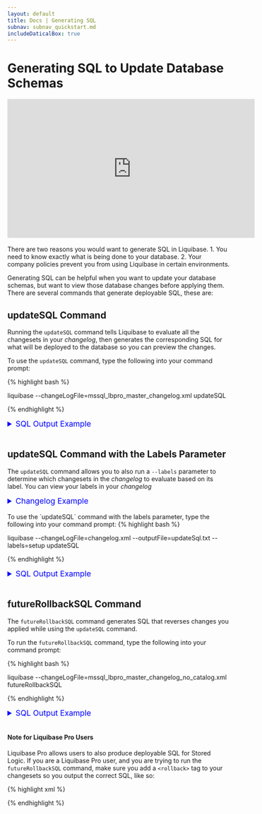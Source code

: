 ```yaml
---
layout: default
title: Docs | Generating SQL 
subnav: subnav_quickstart.md
includeDaticalBox: true
---
```


# Generating SQL to Update Database Schemas

<div align="center"><iframe width="560" height="315" src="https://www.youtube.com/embed/3rUUZunCcBA" frameborder="0" allow="accelerometer; autoplay; encrypted-media; gyroscope; picture-in-picture" allowfullscreen></iframe></div>
<br>
There are two reasons you would want to generate SQL in Liquibase.
1. You need to know exactly what is being done to your database.
2. Your company policies prevent you from using Liquibase in certain environments.

Generating SQL can be helpful when you want to update your database schemas, but want to view those database changes before applying them. There are several commands that generate deployable SQL, these are:

## updateSQL Command
Running the `updateSQL` command tells Liquibase to evaluate all the changesets in your *changelog*, then generates the corresponding SQL for what will be deployed to the database so you can preview the changes.

To use the `updateSQL` command, type the following into your command prompt:

{% highlight bash %}

liquibase --changeLogFile=mssql_lbpro_master_changelog.xml updateSQL

{% endhighlight %}
<br>

<details>
<summary style="font-size:125%;color:blue;">SQL Output Example </summary>
{% highlight SQL%}
-- *********************************************************************
-- Update Database Script
-- *********************************************************************
-- Change Log: mssql_lbpro_master_changelog_no_catalog.xml
-- Ran at: 11/15/19 1:56 PM
-- Against: datical_login@jdbc:sqlserver://3.219.82.47:1433;sslProtocol=TLS;jaasConfigurationName=SQLJDBCDriver;statementPoolingCacheSize=10;serverPreparedStatementDiscardThreshold=10;enablePrepareOnFirstPreparedStatementCall=false;fips=false;socketTimeout=0;authentication=NotSpecified;authenticationScheme=nativeAuthentication;xopenStates=false;sendTimeAsDatetime=true;trustStoreType=JKS;trustServerCertificate=false;TransparentNetworkIPResolution=true;serverNameAsACE=false;sendStringParametersAsUnicode=true;selectMethod=direct;responseBuffering=adaptive;queryTimeout=-1;packetSize=8000;multiSubnetFailover=false;loginTimeout=15;lockTimeout=-1;lastUpdateCount=true;encrypt=false;disableStatementPooling=false;databaseName=proCatalog;columnEncryptionSetting=Disabled;applicationName=Microsoft JDBC Driver for SQL Server;applicationIntent=readwrite;
-- Liquibase version: 3.8.2
-- *********************************************************************

USE proCatalog;
GO

-- Lock Database
UPDATE DATABASECHANGELOGLOCK SET LOCKED = 1, LOCKEDBY = 'Erzsebet-PC (192.168.0.34)', LOCKGRANTED = '2019-11-15T13:56:05.17' WHERE ID = 1 AND LOCKED = 0
GO

-- Changeset mssql_lbpro_master_changelog_no_catalog.xml::3::dropSynonym-proCatalog::Liquibase Pro User
DROP SYNONYM [privateSynonymOnTable]
GO

INSERT INTO DATABASECHANGELOG (ID, AUTHOR, FILENAME, DATEEXECUTED, ORDEREXECUTED, MD5SUM, DESCRIPTION, COMMENTS, EXECTYPE, CONTEXTS, LABELS, LIQUIBASE, DEPLOYMENT_ID) VALUES ('3::dropSynonym-proCatalog', 'Liquibase Pro User', 'mssql_lbpro_master_changelog_no_catalog.xml', GETDATE(), 17, '8:82a49a1df297832e0e5c014c7dba5d97', 'dropSynonym synonymName=privateSynonymOnTable', '', 'EXECUTED', NULL, 'dropprivatesynonym,lbl-syn', '3.8.2-DAT-3598-SNP', '3847767930')
GO

-- Changeset mssql_lbpro_master_changelog_no_catalog.xml::4::dropPublicSynonym::Liquibase Pro User
DROP SYNONYM [publicSynonymOnTable]
GO

INSERT INTO DATABASECHANGELOG (ID, AUTHOR, FILENAME, DATEEXECUTED, ORDEREXECUTED, MD5SUM, DESCRIPTION, COMMENTS, EXECTYPE, CONTEXTS, LABELS, LIQUIBASE, DEPLOYMENT_ID) VALUES ('4::dropPublicSynonym', 'Liquibase Pro User', 'mssql_lbpro_master_changelog_no_catalog.xml', GETDATE(), 18, '8:e46072543816816b16fff4fdded56068', 'dropSynonym synonymName=publicSynonymOnTable', '', 'EXECUTED', NULL, 'droppublicsynonym,lbl-syn', '3.8.2-DAT-3598-SNP', '3847767930')
GO

-- Changeset mssql_lbpro_master_changelog_no_catalog.xml::2::dropView-proCatalog::Liquibase Pro User
DROP VIEW persons_view
GO

INSERT INTO DATABASECHANGELOG (ID, AUTHOR, FILENAME, DATEEXECUTED, ORDEREXECUTED, MD5SUM, DESCRIPTION, COMMENTS, EXECTYPE, CONTEXTS, LABELS, LIQUIBASE, DEPLOYMENT_ID) VALUES ('2::dropView-proCatalog', 'Liquibase Pro User', 'mssql_lbpro_master_changelog_no_catalog.xml', GETDATE(), 19, '8:6b7030bf90f5164b6f261814d4180ade', 'dropView viewName=persons_view', '', 'EXECUTED', NULL, 'dropview,lbl-view', '3.8.2-DAT-3598-SNP', '3847767930')
GO

-- Changeset mssql_lbpro_master_changelog_no_catalog.xml::2::dropProc-proCatalog::Liquibase Pro User
DROP PROCEDURE printHelloWorld
GO

INSERT INTO DATABASECHANGELOG (ID, AUTHOR, FILENAME, DATEEXECUTED, ORDEREXECUTED, MD5SUM, DESCRIPTION, COMMENTS, EXECTYPE, CONTEXTS, LABELS, LIQUIBASE, DEPLOYMENT_ID) VALUES ('2::dropProc-proCatalog', 'Liquibase Pro User', 'mssql_lbpro_master_changelog_no_catalog.xml', GETDATE(), 20, '8:b8e93c02e6d2ba004261da39c7a7b578', 'dropProcedure procedureName=printHelloWorld', '', 'EXECUTED', NULL, 'dropprocedure,lbl-proc', '3.8.2-DAT-3598-SNP', '3847767930')
GO

-- Changeset mssql_lbpro_master_changelog_no_catalog.xml::2::rollbackFunction-proCatalog::Liquibase Pro User
USE [proCatalog2]
GO

CREATE FUNCTION [dbo].[emailFunction]()
RETURNS VARCHAR(100)
AS
BEGIN
DECLARE @rtEmail VARCHAR
SET @rtEmail='random@datical.com'
RETURN @rtEmail
END
GO

USE [proCatalog2]
GO

INSERT INTO DATABASECHANGELOG (ID, AUTHOR, FILENAME, DATEEXECUTED, ORDEREXECUTED, MD5SUM, DESCRIPTION, COMMENTS, EXECTYPE, CONTEXTS, LABELS, LIQUIBASE, DEPLOYMENT_ID) VALUES ('2::rollbackFunction-proCatalog', 'Liquibase Pro User', 'mssql_lbpro_master_changelog_no_catalog.xml', GETDATE(), 21, '8:ae8e2abb341cf5fce706d5a69deb3387', 'sql; createFunction functionName=emailFunction; sql', '', 'EXECUTED', NULL, 'rollbackfunction,lbl-func', '3.8.2-DAT-3598-SNP', '3847767930')
GO

-- Changeset mssql_lbpro_master_changelog_no_catalog.xml::2::dropFunc-proCatalog::Liquibase Pro User
DROP FUNCTION emailFunction
GO

INSERT INTO DATABASECHANGELOG (ID, AUTHOR, FILENAME, DATEEXECUTED, ORDEREXECUTED, MD5SUM, DESCRIPTION, COMMENTS, EXECTYPE, CONTEXTS, LABELS, LIQUIBASE, DEPLOYMENT_ID) VALUES ('2::dropFunc-proCatalog', 'Liquibase Pro User', 'mssql_lbpro_master_changelog_no_catalog.xml', GETDATE(), 22, '8:7b7e55cacd71d5affda392508f3cb17a', 'dropFunction functionName=emailFunction', '', 'EXECUTED', NULL, 'dropfunction,lbl-func', '3.8.2-DAT-3598-SNP', '3847767930')
GO

-- Changeset mssql_lbpro_master_changelog_no_catalog.xml::3::disableTrigger-proCatalog::Liquibase Pro User
DISABLE TRIGGER table_trigger  ON primary_table
GO

INSERT INTO DATABASECHANGELOG (ID, AUTHOR, FILENAME, DATEEXECUTED, ORDEREXECUTED, MD5SUM, DESCRIPTION, COMMENTS, EXECTYPE, CONTEXTS, LABELS, LIQUIBASE, DEPLOYMENT_ID) VALUES ('3::disableTrigger-proCatalog', 'Liquibase Pro User', 'mssql_lbpro_master_changelog_no_catalog.xml', GETDATE(), 23, '8:b16d51e844e972a72f45809a9b7b8336', 'disableTrigger tableName=primary_table, triggerName=table_trigger', '', 'EXECUTED', NULL, 'disabletrigger,lbl-trig', '3.8.2-DAT-3598-SNP', '3847767930')
GO

-- Changeset mssql_lbpro_master_changelog_no_catalog.xml::4::enableTrigger-proCatalog::Liquibase Pro User
ENABLE TRIGGER table_trigger  ON primary_table
GO

INSERT INTO DATABASECHANGELOG (ID, AUTHOR, FILENAME, DATEEXECUTED, ORDEREXECUTED, MD5SUM, DESCRIPTION, COMMENTS, EXECTYPE, CONTEXTS, LABELS, LIQUIBASE, DEPLOYMENT_ID) VALUES ('4::enableTrigger-proCatalog', 'Liquibase Pro User', 'mssql_lbpro_master_changelog_no_catalog.xml', GETDATE(), 24, '8:780e362d158fe05bf9617a86b2b8f6d9', 'enableTrigger tableName=primary_table, triggerName=table_trigger', '', 'EXECUTED', NULL, 'enabletrigger,lbl-trig', '3.8.2-DAT-3598-SNP', '3847767930')
GO

-- Changeset mssql_lbpro_master_changelog_no_catalog.xml::5::renameTrigger-proCatalog::Liquibase Pro User
sp_rename 'proCatalog.table_trigger', 'table_trigger_deux'
GO

INSERT INTO DATABASECHANGELOG (ID, AUTHOR, FILENAME, DATEEXECUTED, ORDEREXECUTED, MD5SUM, DESCRIPTION, COMMENTS, EXECTYPE, CONTEXTS, LABELS, LIQUIBASE, DEPLOYMENT_ID) VALUES ('5::renameTrigger-proCatalog', 'Liquibase Pro User', 'mssql_lbpro_master_changelog_no_catalog.xml', GETDATE(), 25, '8:916bb9a6ced89805b4c2a946d7a62496', 'renameTrigger newTriggerName=table_trigger_deux, oldTriggerName=table_trigger', '', 'EXECUTED', NULL, 'renametrigger,lbl-trig', '3.8.2-DAT-3598-SNP', '3847767930')
GO

-- Changeset mssql_lbpro_master_changelog_no_catalog.xml::6::dropCatalogTrigger-proCatalog::Liquibase Pro User
DROP TRIGGER db_trigger
GO

INSERT INTO DATABASECHANGELOG (ID, AUTHOR, FILENAME, DATEEXECUTED, ORDEREXECUTED, MD5SUM, DESCRIPTION, COMMENTS, EXECTYPE, CONTEXTS, LABELS, LIQUIBASE, DEPLOYMENT_ID) VALUES ('6::dropCatalogTrigger-proCatalog', 'Liquibase Pro User', 'mssql_lbpro_master_changelog_no_catalog.xml', GETDATE(), 26, '8:2deca539397c8a4d5b42c5c2c60b2fd8', 'dropTrigger triggerName=db_trigger', '', 'EXECUTED', NULL, 'dropcatalogtrigger,lbl-trig', '3.8.2-DAT-3598-SNP', '3847767930')
GO

-- Changeset mssql_lbpro_master_changelog_no_catalog.xml::7::dropTrigger-proCatalog::Liquibase Pro User
DROP TRIGGER table_trigger_deux
GO

INSERT INTO DATABASECHANGELOG (ID, AUTHOR, FILENAME, DATEEXECUTED, ORDEREXECUTED, MD5SUM, DESCRIPTION, COMMENTS, EXECTYPE, CONTEXTS, LABELS, LIQUIBASE, DEPLOYMENT_ID) VALUES ('7::dropTrigger-proCatalog', 'Liquibase Pro User', 'mssql_lbpro_master_changelog_no_catalog.xml', GETDATE(), 27, '8:e3dd925e4c1d8c5da328726d092945ec', 'dropTrigger triggerName=table_trigger_deux', '', 'EXECUTED', NULL, 'droptrigger,lbl-trig', '3.8.2-DAT-3598-SNP', '3847767930')
GO

-- Changeset mssql_lbpro_master_changelog_no_catalog.xml::4::dropCC-proCatalog::Liquibase Pro User
ALTER TABLE Persons DROP CONSTRAINT chk_Person
GO

INSERT INTO DATABASECHANGELOG (ID, AUTHOR, FILENAME, DATEEXECUTED, ORDEREXECUTED, MD5SUM, DESCRIPTION, COMMENTS, EXECTYPE, CONTEXTS, LABELS, LIQUIBASE, DEPLOYMENT_ID) VALUES ('4::dropCC-proCatalog', 'Liquibase Pro User', 'mssql_lbpro_master_changelog_no_catalog.xml', GETDATE(), 28, '8:bdcd47644f81e75b61649c57adf9817a', 'dropCheckConstraint constraintName=chk_Person, tableName=Persons', '', 'EXECUTED', NULL, 'dropcheckconstraint,lbl-cc', '3.8.2-DAT-3598-SNP', '3847767930')
GO

-- Changeset mssql_lbpro_master_changelog_no_catalog.xml::namespaceDatical::Datical (generated)
INSERT INTO DATABASECHANGELOG (ID, AUTHOR, FILENAME, DATEEXECUTED, ORDEREXECUTED, MD5SUM, DESCRIPTION, COMMENTS, EXECTYPE, CONTEXTS, LABELS, LIQUIBASE, DEPLOYMENT_ID, TAG) VALUES ('namespaceDatical', 'Datical (generated)', 'mssql_lbpro_master_changelog_no_catalog.xml', GETDATE(), 29, '8:d7f6cfe3454adb7c8f76de668dfc091e', 'tagDatabase', '', 'EXECUTED', NULL, 'namespacetest', '3.8.2-DAT-3598-SNP', '3847767930', 'namespaceTest')
GO

-- Changeset mssql_lbpro_master_changelog_no_catalog.xml::namespaceAppdba::addCC-proCatalog::Liquibase Pro User
ALTER TABLE [Persons] ADD CONSTRAINT [chk_Person] CHECK (([P_Id]>(0) AND [City]='Austin'))
GO

INSERT INTO DATABASECHANGELOG (ID, AUTHOR, FILENAME, DATEEXECUTED, ORDEREXECUTED, MD5SUM, DESCRIPTION, COMMENTS, EXECTYPE, CONTEXTS, LABELS, LIQUIBASE, DEPLOYMENT_ID) VALUES ('namespaceAppdba::addCC-proCatalog', 'Liquibase Pro User', 'mssql_lbpro_master_changelog_no_catalog.xml', GETDATE(), 30, '8:5e664002fca240883e6728a3078023a4', 'addCheckConstraint constraintName=chk_Person, tableName=Persons', '', 'EXECUTED', NULL, 'namespacetest', '3.8.2-DAT-3598-SNP', '3847767930')
GO

-- Changeset mssql_lbpro_master_changelog_no_catalog.xml::namespaceFunction::createFunction-proCatalog::Liquibase Pro User
CREATE FUNCTION [dbo].[emailFunction]()
RETURNS VARCHAR(100)
AS
BEGIN
DECLARE @rtEmail VARCHAR
SET @rtEmail='random@datical.com'
RETURN @rtEmail
END
GO

INSERT INTO DATABASECHANGELOG (ID, AUTHOR, FILENAME, DATEEXECUTED, ORDEREXECUTED, MD5SUM, DESCRIPTION, COMMENTS, EXECTYPE, CONTEXTS, LABELS, LIQUIBASE, DEPLOYMENT_ID) VALUES ('namespaceFunction::createFunction-proCatalog', 'Liquibase Pro User', 'mssql_lbpro_master_changelog_no_catalog.xml', GETDATE(), 31, '8:bfdb067647d26bce7755de59000a2440', 'createFunction functionName=emailFunction', '', 'EXECUTED', NULL, 'namespacetest', '3.8.2-DAT-3598-SNP', '3847767930')
GO

-- Changeset mssql_lbpro_master_changelog_no_catalog.xml::1::columnOrder123-PROSCHEMA::Liquibase Pro User
CREATE TABLE COLUMN_ORDER (COLUMN1 varchar(20), COLUMN2 varchar(20), COLUMN3 varchar(20))
GO

INSERT INTO DATABASECHANGELOG (ID, AUTHOR, FILENAME, DATEEXECUTED, ORDEREXECUTED, MD5SUM, DESCRIPTION, COMMENTS, EXECTYPE, CONTEXTS, LABELS, LIQUIBASE, DEPLOYMENT_ID) VALUES ('1::columnOrder123-PROSCHEMA', 'Liquibase Pro User', 'mssql_lbpro_master_changelog_no_catalog.xml', GETDATE(), 32, '8:1f702550fb575ee944eabf8261565651', 'createTable tableName=COLUMN_ORDER', '', 'EXECUTED', NULL, 'urldb', '3.8.2-DAT-3598-SNP', '3847767930')
GO

-- Changeset mssql_lbpro_master_changelog_no_catalog.xml::1::columnOrder231-PROSCHEMA::Liquibase Pro User
CREATE TABLE column_order (column2 varchar(20), column3 varchar(20), column1 varchar(20))
GO

INSERT INTO DATABASECHANGELOG (ID, AUTHOR, FILENAME, DATEEXECUTED, ORDEREXECUTED, MD5SUM, DESCRIPTION, COMMENTS, EXECTYPE, CONTEXTS, LABELS, LIQUIBASE, DEPLOYMENT_ID) VALUES ('1::columnOrder231-PROSCHEMA', 'Liquibase Pro User', 'mssql_lbpro_master_changelog_no_catalog.xml', GETDATE(), 33, '8:39f420962f02a3a1d0ec2f2548b628ad', 'createTable tableName=column_order', '', 'EXECUTED', NULL, 'refurldb', '3.8.2-DAT-3598-SNP', '3847767930')
GO

-- Release Database Lock
UPDATE DATABASECHANGELOGLOCK SET LOCKED = 0, LOCKEDBY = NULL, LOCKGRANTED = NULL WHERE ID = 1
GO

{% endhighlight%}
</details>
<br>

## updateSQL Command with the Labels Parameter
The `updateSQL` command allows you to also run a `--labels` parameter to determine which changesets in the *changelog* to evaluate based on its label. You can view your labels in your *changelog*

<details>
<summary style="font-size:125%;color:blue;">Changelog Example</summary>
<br>
{% highlight xml %}

<?xml version="1.1" encoding="UTF-8" standalone="no"?>
<databaseChangeLog xmlns="http://www.liquibase.org/xml/ns/dbchangelog"  
  xmlns:ext="http://www.liquibase.org/xml/ns/dbchangelog-ext"  
  xmlns:xsi="http://www.w3.org/2001/XMLSchema-instance" 
  xmlns:pro="http://www.liquibase.org/xml/ns/pro"
  xsi:schemaLocation="http://www.liquibase.org/xml/ns/dbchangelog-ext http://www.liquibase.org/xml/ns/dbchangelog/dbchangelog-ext.xsd 
  http://www.liquibase.org/xml/ns/dbchangelog http://www.liquibase.org/xml/ns/dbchangelog/dbchangelog-3.6.xsd
  http://www.liquibase.org/xml/ns/pro http://www.liquibase.org/xml/ns/pro/liquibase-pro-3.8.xsd">

<!-- SETUP: Create tables and function for other objects to use. -->
  <changeSet author="Liquibase Pro User"  id="1::createTableforSynonym-proschema" labels="setup" objectQuotingStrategy="QUOTE_ALL_OBJECTS">
    <createTable schemaName="proschema" tableName="primary_table">
      <column name="name" type="CHAR(20)"/>
    </createTable>
  </changeSet>

  <changeSet author="Liquibase Pro User" id="2::createTableforView-proschema" labels="setup" objectQuotingStrategy="QUOTE_ALL_OBJECTS">
    <createTable schemaName="proschema" tableName="account">
      <column name="acct_num" type="NUMBER(20,0)"/>
      <column name="amoount" type="NUMBER(10,2)"/>
    </createTable>
  </changeSet>

  <changeSet author="Liquibase Pro User" id="3::createTableforCC-proschema" labels="setup" objectQuotingStrategy="QUOTE_ALL_OBJECTS">
    <createTable schemaName="proschema" tableName="suppliers">
      <column name="supplier_id" type="NUMBER(4, 0)"/>
      <column name="supplier_name" type="VARCHAR2(50 BYTE)"/>
    </createTable>
  </changeSet>

  <changeSet author="Liquibase Pro User" id="4::functionForTrigger" objectQuotingStrategy="QUOTE_ALL_OBJECTS" labels="setup">
    <pro:createFunction path="sql/postgres_setup_function.sql" functionName="canned_spam" schemaName="proschema"/>
    <rollback>
      <sqlFile endDelimiter=";" path="sql/postgres_setup_rollback.sql" splitStatements="true" stripComments="true"/>
    </rollback>
  </changeSet>         

  <!--SYNONYM - Not supported in Postgres Community -->

  <!-- VIEW -->
  <!-- Views are not coming from the Pro extension, but exist in Community, and we should validate view changes work after our changes. -->    
  <changeSet author="Liquibase Pro User" id="1::createView-PROSCHEMA" objectQuotingStrategy="QUOTE_ALL_OBJECTS" labels="createView,lbl-view">
    <createView fullDefinition="true" path="sql/postgres_master_view.sql" schemaName="proschema" viewName="view1"/>
  </changeSet>

  <changeSet author="Liquibase Pro User" id="2::dropView-proschema" labels="dropView,lbl-view">
    <dropView viewName="view1" schemaName="proschema"/>
  </changeSet>

  <!-- PROCEDURE -->
  <!-- Procedures are not coming from the Pro extension, but exist in Community, and we should validate procedure changes work after our changes. -->    
  <changeSet author="Liquibase Pro User" id="1::createProc-proschema" objectQuotingStrategy="QUOTE_ALL_OBJECTS" labels="createProcedure,lbl-proc">
    <createProcedure path="sql/postgres_master_proc.sql" procedureName="simple_proc" schemaName="proschema"/>
  </changeSet>

  <changeSet author="Liquibase Pro User" id="2::dropProc-proschema" labels="dropProcedure,lbl-proc">
    <dropProcedure procedureName="simple_proc" schemaName="proschema"/>
  </changeSet>  

  <!-- FUNCTION -->
  <changeSet author="Liquibase Pro User" id="1::createFunction-proschema" objectQuotingStrategy="QUOTE_ALL_OBJECTS" labels="createFunction,rollbackFunction, lbl-func">
    <pro:createFunction functionName="last_updated" path="sql/postgres_master_function.sql" schemaName="proschema"/>
    <rollback>
      <sqlFile endDelimiter=";" path="sql/postgres_master_rollback.sql" splitStatements="true" stripComments="true"/>
    </rollback>
  </changeSet>

  <changeSet author="Liquibase Pro User" id="2::dropFunc-proschema" labels="dropFunction,lbl-func">
    <pro:dropFunction functionName="last_updated" schemaName="proschema"/>
  </changeSet>  

  <!-- TRIGGER -->  
  <changeSet author="Liquibase Pro User" id="1::addTrigger-proschema" objectQuotingStrategy="QUOTE_ALL_OBJECTS" labels="createTrigger,lbl-trg">
    <pro:createTrigger disabled="false" path="sql/postgres_master_trigger.sql" schemaName="proschema" tableName="primary_table" triggerName="dinner_time"/>
  </changeSet>

  <changeSet author="Liquibase Pro User" id="2::disableTrigger-proschema" labels="disableTrigger,lbl-trig">
    <pro:disableTrigger triggerName="dinner_time" tableName="primary_table" schemaName="proschema"/>
  </changeSet>

  <changeSet author="Liquibase Pro User" id="3::enableTrigger-proschema" labels="enableTrigger,lbl-trig">
    <pro:enableTrigger triggerName="dinner_time" tableName="primary_table" schemaName="proschema"/>
  </changeSet>

  <changeSet author="Liquibase Pro User" id="4::renameTrigger-proschema" labels="renameTrigger,lbl-trg">
    <pro:renameTrigger oldTriggerName="dinner_time" newTriggerName="midnight_snack" tableName="primary_table" schemaName="proschema"/>
  </changeSet>  

  <changeSet author="Liquibase Pro User" id="5::dropTrigger-proschema" labels="dropTrigger,lbl-trg">
    <pro:dropTrigger triggerName="midnight_snack" schemaName="proschema" tableName="primary_table"/>
  </changeSet>

  <!-- CHECK CONSTRAINT -->
  <!-- disable/enableCheckConstraint are not supported on Postgres. -->
  <changeSet author="Liquibase Pro User" id="1::addCC-proschema" objectQuotingStrategy="QUOTE_ALL_OBJECTS" labels="addCheckConstraint,lbl-cc">
    <pro:addCheckConstraint constraintName="check_supplier_id" schemaName="proschema" disabled="false" tableName="suppliers">supplier_id BETWEEN 100 and 9999</pro:addCheckConstraint>
  </changeSet>  

  <changeSet author="Liquibase Pro User" id="4::dropCC-PROSCHEMA" labels="dropCheckConstraint,lbl-cc">
    <pro:dropCheckConstraint constraintName="check_supplier_id" tableName="suppliers" schemaName="proschema"/>
  </changeSet>    

</databaseChangeLog>

{% endhighlight %}
</details>
<br>
To use the `updateSQL` command with the labels parameter, type the following into your command prompt:
{% highlight bash %}

liquibase --changeLogFile=changelog.xml --outputFile=updateSql.txt --labels=setup updateSQL

{% endhighlight %}
<br>

<details>
<summary style="font-size:125%;color:blue;">SQL Output Example</summary>
The following is an example of the `updateSQL` command output with the labels parameter enabled:

{% highlight sql %}

-- *********************************************************************
-- Update Database Script
-- *********************************************************************
-- Change Log: changelog.xml
-- Ran at: 11/12/19 3:48 PM
-- Against: jenkinsci@jdbc:postgresql://localhost:5432/jenkinsci
-- Liquibase version: 3.8.1
-- *********************************************************************

-- Create Database Lock Table
CREATE TABLE public.databasechangeloglock (ID INTEGER NOT NULL, LOCKED BOOLEAN NOT NULL, LOCKGRANTED TIMESTAMP WITHOUT TIME ZONE, LOCKEDBY VARCHAR(255), CONSTRAINT DATABASECHANGELOGLOCK_PKEY PRIMARY KEY (ID));

-- Initialize Database Lock Table
DELETE FROM public.databasechangeloglock;

INSERT INTO public.databasechangeloglock (ID, LOCKED) VALUES (1, FALSE);

-- Lock Database
UPDATE public.databasechangeloglock SET LOCKED = TRUE, LOCKEDBY = '172.18.0.1 (172.18.0.1)', LOCKGRANTED = '2019-11-12 15:48:30.445' WHERE ID = 1 AND LOCKED = FALSE;

-- Create Database Change Log Table
CREATE TABLE public.databasechangelog (ID VARCHAR(255) NOT NULL, AUTHOR VARCHAR(255) NOT NULL, FILENAME VARCHAR(255) NOT NULL, DATEEXECUTED TIMESTAMP WITHOUT TIME ZONE NOT NULL, ORDEREXECUTED INTEGER NOT NULL, EXECTYPE VARCHAR(10) NOT NULL, MD5SUM VARCHAR(35), DESCRIPTION VARCHAR(255), COMMENTS VARCHAR(255), TAG VARCHAR(255), LIQUIBASE VARCHAR(20), CONTEXTS VARCHAR(255), LABELS VARCHAR(255), DEPLOYMENT_ID VARCHAR(10));

-- Changeset changelog.xml::1::createTableforSynonym-proschema::Liquibase Pro User
CREATE TABLE "proschema"."primary_table" ("name" CHAR(20));

INSERT INTO public.databasechangelog (ID, AUTHOR, FILENAME, DATEEXECUTED, ORDEREXECUTED, MD5SUM, DESCRIPTION, COMMENTS, EXECTYPE, CONTEXTS, LABELS, LIQUIBASE, DEPLOYMENT_ID) VALUES ('1::createTableforSynonym-proschema', 'Liquibase Pro User', 'changelog.xml', NOW(), 1, '8:2e63963bef0a14594b566e06c3eabe2d', 'createTable tableName=primary_table', '', 'EXECUTED', NULL, 'setup', '3.8.1-local-SNP', '3595312173');

-- Changeset changelog.xml::2::createTableforView-proschema::Liquibase Pro User
CREATE TABLE "proschema"."account" ("acct_num" numeric(20, 0), "amoount" numeric(10, 2));

INSERT INTO public.databasechangelog (ID, AUTHOR, FILENAME, DATEEXECUTED, ORDEREXECUTED, MD5SUM, DESCRIPTION, COMMENTS, EXECTYPE, CONTEXTS, LABELS, LIQUIBASE, DEPLOYMENT_ID) VALUES ('2::createTableforView-proschema', 'Liquibase Pro User', 'changelog.xml', NOW(), 2, '8:344a50de118d3db500c0b28b76e14e81', 'createTable tableName=account', '', 'EXECUTED', NULL, 'setup', '3.8.1-local-SNP', '3595312173');

-- Changeset changelog.xml::3::createTableforCC-proschema::Liquibase Pro User
CREATE TABLE "proschema"."suppliers" ("supplier_id" numeric(4, 0), "supplier_name" VARCHAR(50));

INSERT INTO public.databasechangelog (ID, AUTHOR, FILENAME, DATEEXECUTED, ORDEREXECUTED, MD5SUM, DESCRIPTION, COMMENTS, EXECTYPE, CONTEXTS, LABELS, LIQUIBASE, DEPLOYMENT_ID) VALUES ('3::createTableforCC-proschema', 'Liquibase Pro User', 'changelog.xml', NOW(), 3, '8:19236a09a645a2fecd0707b7e3efe4c1', 'createTable tableName=suppliers', '', 'EXECUTED', NULL, 'setup', '3.8.1-local-SNP', '3595312173');

-- Changeset changelog.xml::4::functionForTrigger::Liquibase Pro User
SET SEARCH_PATH=proschema;

CREATE OR REPLACE FUNCTION "proschema".canned_spam()
    RETURNS trigger
    SET SCHEMA 'proschema'
    AS $$
        BEGIN
            RAISE NOTICE 'Canned Spam in a frying pan: ick';
            RETURN NEW;
        END ;
    $$
LANGUAGE plpgsql;

INSERT INTO public.databasechangelog (ID, AUTHOR, FILENAME, DATEEXECUTED, ORDEREXECUTED, MD5SUM, DESCRIPTION, COMMENTS, EXECTYPE, CONTEXTS, LABELS, LIQUIBASE, DEPLOYMENT_ID) VALUES ('4::functionForTrigger', 'Liquibase Pro User', 'changelog.xml', NOW(), 4, '8:d26a1492fbf2b697a634dad498a87096', 'createFunction functionName=canned_spam', '', 'EXECUTED', NULL, 'setup', '3.8.1-local-SNP', '3595312173');

-- Release Database Lock
UPDATE public.databasechangeloglock SET LOCKED = FALSE, LOCKEDBY = NULL, LOCKGRANTED = NULL WHERE ID = 1;

{% endhighlight %}
</details>
<br>

## futureRollbackSQL Command
The `futureRollbackSQL` command generates SQL that reverses changes you applied while using the `updateSQL` command.

To run the `futureRollbackSQL` command, type the following into your command prompt:

{% highlight bash %}

liquibase --changeLogFile=mssql_lbpro_master_changelog_no_catalog.xml futureRollbackSQL

{% endhighlight %}
<br>

<details><summary style="font-size:125%;color:blue;">SQL Output Example</summary>

{% highlight text %}
Coming Soon
{% endhighlight %}

</details>
<br>

#### Note for Liquibase Pro Users
Liquibase Pro allows users to also produce deployable SQL for Stored Logic. If you are a Liquibase Pro user, and you are trying to run the `futureRollbackSQL` command, make sure you add a `<rollback>` tag to your changesets so you output the correct SQL, like so:

{% highlight xml %}

<changeSet author="Liquibase Pro User" id="1::createFunction-proCatalog" objectQuotingStrategy="QUOTE_ALL_OBJECTS" labels="createFunction,rollbackFunction, lbl-func">
    <pro:createFunction functionName="emailFunction" path="sql/lbpro_master_func.sql" schemaName="dbo"/>    
    <rollback>
        <sqlFile endDelimiter="GO" path="sql/lbpro_master_func_rollback.sql" splitStatements="true" stripComments="true"/>
    </rollback>
</changeSet>

{% endhighlight %}
